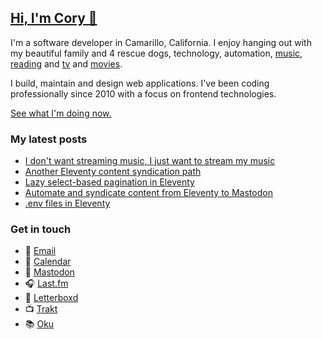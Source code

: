 ## [Hi, I'm Cory 👋](https://coryd.dev)

I'm a software developer in Camarillo, California. I enjoy hanging out with my beautiful family and 4 rescue dogs, technology, automation, <a href="https://www.last.fm/user/cdme_" target="_blank" rel="noopener noreferrer">music</a>, <a href="https://oku.club/user/cory" target="_blank" rel="noopener noreferrer">reading</a> and <a href="https://trakt.tv/users/cdransf" target="_blank" rel="noopener noreferrer">tv</a> and <a href="https://letterboxd.com/cdme" target="_blank" rel="noopener noreferrer">movies</a>.

I build, maintain and design web applications. I've been coding professionally since 2010 with a focus on frontend technologies.

[See what I'm doing now.](https://coryd.dev/now)

### My latest posts
<!-- BLOGPOSTS:START -->
- [I don't want streaming music, I just want to stream my music](https://coryd.dev/posts/2023/i-dont-want-streaming-music/)
- [Another Eleventy content syndication path](https://coryd.dev/posts/2023/another-eleventy-content-syndication-path/)
- [Lazy select-based pagination in Eleventy](https://coryd.dev/posts/2023/lazy-select-based-pagination-eleventy/)
- [Automate and syndicate content from Eleventy to Mastodon](https://coryd.dev/posts/2023/automate-syndicate-content-mastodon-eleventy/)
- [.env files in Eleventy](https://coryd.dev/posts/2023/env-files-eleventy/)
<!-- BLOGPOSTS:END -->

### Get in touch

- 📧 [Email](mailto:hi@coryd.dev)
- 📆 [Calendar](https://calendly.com/cdme)
- 🐘 [Mastodon](https://social.lol/@cory)
- 🎧 [Last.fm](https://last.fm/user/cdme_)
- 🎥 [Letterboxd](https://letterboxd.com/cdme)
- 📺 [Trakt](https://trakt.tv/users/cdransf)
- 📚 [Oku](https://oku.club/user/cory)
